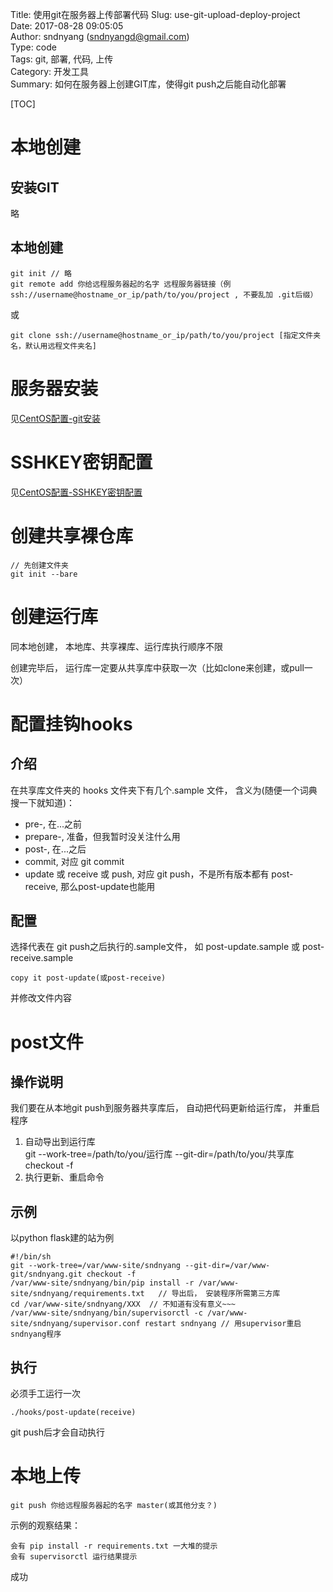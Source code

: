 Title: 使用git在服务器上传部署代码
Slug: use-git-upload-deploy-project  
Date: 2017-08-28 09:05:05  
Author: sndnyang (sndnyangd@gmail.com)  
Type: code   
Tags: git, 部署, 代码, 上传       
Category: 开发工具    
Summary: 如何在服务器上创建GIT库，使得git push之后能自动化部署    
  
[TOC]

# 本地创建

## 安装GIT

略

## 本地创建

    git init // 略
    git remote add 你给远程服务器起的名字 远程服务器链接（例ssh://username@hostname_or_ip/path/to/you/project , 不要乱加 .git后缀）
或

    git clone ssh://username@hostname_or_ip/path/to/you/project [指定文件夹名，默认用远程文件夹名]

# 服务器安装

见[CentOS配置-git安装](http://sndnyang.github.io/config-centOS-install-git.html)

# SSHKEY密钥配置

见[CentOS配置-SSHKEY密钥配置](http://sndnyang.github.io/config-centOS-config-sshkey.html)

# 创建共享裸仓库

    // 先创建文件夹
    git init --bare

# 创建运行库

同本地创建， 本地库、共享裸库、运行库执行顺序不限

创建完毕后， 运行库一定要从共享库中获取一次（比如clone来创建，或pull一次）

# 配置挂钩hooks

## 介绍

在共享库文件夹的 hooks 文件夹下有几个.sample 文件， 含义为(随便一个词典搜一下就知道)：

- pre-, 在...之前
- prepare-, 准备，但我暂时没关注什么用
- post-, 在...之后
- commit, 对应 git commit
- update 或 receive 或 push, 对应 git push，不是所有版本都有 post-receive, 那么post-update也能用

## 配置

选择代表在 git push之后执行的.sample文件， 如 post-update.sample 或 post-receive.sample

    copy it post-update(或post-receive)

并修改文件内容

# post文件

## 操作说明

我们要在从本地git push到服务器共享库后， 自动把代码更新给运行库， 并重启程序

1. 自动导出到运行库    
        git --work-tree=/path/to/you/运行库 --git-dir=/path/to/you/共享库 checkout -f
2. 执行更新、重启命令

## 示例

以python flask建的站为例

    #!/bin/sh
    git --work-tree=/var/www-site/sndnyang --git-dir=/var/www-git/sndnyang.git checkout -f
    /var/www-site/sndnyang/bin/pip install -r /var/www-site/sndnyang/requirements.txt   // 导出后， 安装程序所需第三方库
    cd /var/www-site/sndnyang/XXX  // 不知道有没有意义~~~
    /var/www-site/sndnyang/bin/supervisorctl -c /var/www-site/sndnyang/supervisor.conf restart sndnyang // 用supervisor重启sndnyang程序

## 执行

必须手工运行一次

    ./hooks/post-update(receive)

git push后才会自动执行

# 本地上传

    git push 你给远程服务器起的名字 master(或其他分支？)

示例的观察结果：

    会有 pip install -r requirements.txt 一大堆的提示  
    会有 supervisorctl 运行结果提示

成功
